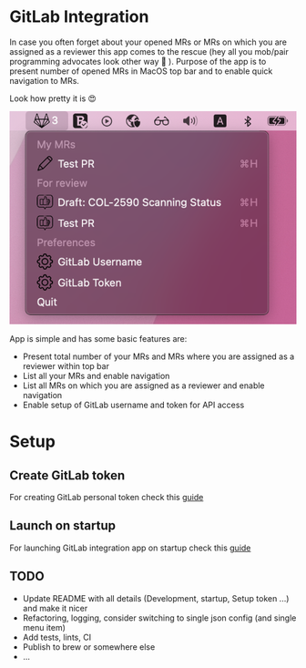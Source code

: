 # GitLab Integration

In case you often forget about your opened MRs or MRs on which you are assigned as a reviewer this app comes to the rescue (hey all you mob/pair programming advocates look other way :zany_face: ). Purpose of the app is to present number of opened MRs in MacOS top bar and to enable quick navigation to MRs.

Look how pretty it is :heart_eyes:

![App preview](./images/gitlab_integration_app_preview.png)


App is simple and has some basic features are:
- Present total number of your MRs and MRs where you are assigned as a reviewer within top bar
- List all your MRs and enable navigation
- List all MRs on which you are assigned as a reviewer and enable navigation
- Enable setup of GitLab username and token for API access


# Setup

## Create GitLab token
For creating GitLab personal token check this [guide](https://docs.gitlab.com/ee/user/profile/personal_access_tokens.html#create-a-personal-access-token)

## Launch on startup
For launching GitLab integration app on startup check this [guide](https://support.apple.com/guide/mac-help/open-items-automatically-when-you-log-in-mh15189/mac)

## TODO
- Update README with all details (Development, startup, Setup token ...) and make it nicer
- Refactoring, logging, consider switching to single json config (and single menu item)
- Add tests, lints, CI
- Publish to brew or somewhere else
- ...

